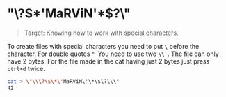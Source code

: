 # \"\\\?\$\*\'MaRViN\'\*\$\?\\\"

> Target: Knowing how to work with special characters.

To create files with special characters you need to put `\` before the character.
For double quotes `" `You need to use two `\\ `. The file can only have 2 bytes. For the file made in the cat having just 2 bytes just press` ctrl+d` twice.
```bash
cat > \"\\\?\$\*\'MaRViN\'\*\$\?\\\"
42
```

